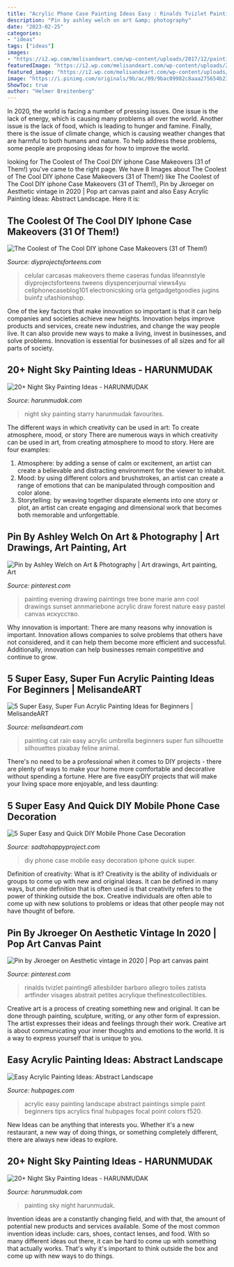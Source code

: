 ```yaml
---
title: "Acrylic Phone Case Painting Ideas Easy : Rinalds Tvizlet Painting6 Allesbilder Barbaro Allegro Toiles Zatista Artfinder Visages Abstrait Petites Acrylique Thefinestcollectibles"
description: "Pin by ashley welch on art &amp; photography"
date: "2023-02-25"
categories:
- "ideas"
tags: ["ideas"]
images:
- "https://i2.wp.com/melisandeart.com/wp-content/uploads/2017/12/painting-717123_640-225x300.jpg?resize=225%2C300"
featuredImage: "https://i2.wp.com/melisandeart.com/wp-content/uploads/2017/12/painting-717123_640-225x300.jpg?resize=225%2C300"
featured_image: "https://i2.wp.com/melisandeart.com/wp-content/uploads/2017/12/painting-717123_640-225x300.jpg?resize=225%2C300"
image: "https://i.pinimg.com/originals/9b/ac/09/9bac09982c8aaa275654b232014a7c9e.jpg"
ShowToc: true
author: "Helmer Breitenberg"
---
```



In 2020, the world is facing a number of pressing issues. One issue is the lack of energy, which is causing many problems all over the world. Another issue is the lack of food, which is leading to hunger and famine. Finally, there is the issue of climate change, which is causing weather changes that are harmful to both humans and nature. To help address these problems, some people are proposing ideas for how to improve the world.

	

		
looking for The Coolest of The Cool DIY iphone Case Makeovers (31 of Them!) you've came to the right page. We have 8 Images about The Coolest of The Cool DIY iphone Case Makeovers (31 of Them!) like The Coolest of The Cool DIY iphone Case Makeovers (31 of Them!), Pin by Jkroeger on Aesthetic vintage in 2020 | Pop art canvas paint and also Easy Acrylic Painting Ideas: Abstract Landscape. Here it is:
		
    
## The Coolest Of The Cool DIY Iphone Case Makeovers (31 Of Them!)

<img loading=lazy src="http://diyprojectsforteens.com/wp-content/uploads/2016/09/pinterest-paint-444x1024.jpg" onerror="this.onerror=null;this.src='https://tse1.mm.bing.net/th?id=OIP.FS5VopAhyK2h2wu-bOH-PgHaRE&amp;pid=15.1';" alt="The Coolest of The Cool DIY iphone Case Makeovers (31 of Them!)">

_Source: diyprojectsforteens.com_

>celular carcasas makeovers theme caseras fundas lifeannstyle diyprojectsforteens tweens diyspencerjournal views4yu cellphonecaseblog101 electronicsking orla getgadgetgoodies jugins buinfz ufashionshop. 

	

One of the key factors that make innovation so important is that it can help companies and societies achieve new heights. Innovation helps improve products and services, create new industries, and change the way people live. It can also provide new ways to make a living, invest in businesses, and solve problems. Innovation is essential for businesses of all sizes and for all parts of society.

    
## 20+ Night Sky Painting Ideas - HARUNMUDAK

<img loading=lazy src="https://harunmudak.com/wp-content/uploads/2020/07/Night-Sky-Painting-14-752x1024.jpg" onerror="this.onerror=null;this.src='https://tse4.mm.bing.net/th?id=OIP.LU2vUZJreOYvA9SWGbla2AHaKF&amp;pid=15.1';" alt="20+ Night Sky Painting Ideas - HARUNMUDAK">

_Source: harunmudak.com_

>night sky painting starry harunmudak favourites. 

	

The different ways in which creativity can be used in art: To create atmosphere, mood, or story
There are numerous ways in which creativity can be used in art, from creating atmosphere to mood to story. Here are four examples:
1. Atmosphere: by adding a sense of calm or excitement, an artist can create a believable and distracting environment for the viewer to inhabit.
2. Mood: by using different colors and brushstrokes, an artist can create a range of emotions that can be manipulated through composition and color alone.
3. Storytelling: by weaving together disparate elements into one story or plot, an artist can create engaging and dimensional work that becomes both memorable and unforgettable.

    
## Pin By Ashley Welch On Art &amp; Photography | Art Drawings, Art Painting, Art

<img loading=lazy src="https://i.pinimg.com/736x/e2/cd/61/e2cd6129854895d0688c369a06ecce69--forest-painting-painting-art.jpg" onerror="this.onerror=null;this.src='https://tse3.mm.bing.net/th?id=OIP.TDyDSxWHufeOLEkBGWRZbwHaJz&amp;pid=15.1';" alt="Pin by Ashley Welch on Art &amp; Photography | Art drawings, Art painting, Art">

_Source: pinterest.com_

>painting evening drawing paintings tree bone marie ann cool drawings sunset annmariebone acrylic draw forest nature easy pastel canvas искусство. 

	

Why innovation is important:
There are many reasons why innovation is important. Innovation allows companies to solve problems that others have not considered, and it can help them become more efficient and successful. Additionally, innovation can help businesses remain competitive and continue to grow.

    
## 5 Super Easy, Super Fun Acrylic Painting Ideas For Beginners | MelisandeART

<img loading=lazy src="https://i2.wp.com/melisandeart.com/wp-content/uploads/2017/12/painting-717123_640-225x300.jpg?resize=225%2C300" onerror="this.onerror=null;this.src='https://tse1.mm.bing.net/th?id=OIP.U5kaMDsFr0K84dNDVOtcuAAAAA&amp;pid=15.1';" alt="5 Super Easy, Super Fun Acrylic Painting Ideas for Beginners | MelisandeART">

_Source: melisandeart.com_

>painting cat rain easy acrylic umbrella beginners super fun silhouette silhouettes pixabay feline animal. 

	

There's no need to be a professional when it comes to DIY projects - there are plenty of ways to make your home more comfortable and decorative without spending a fortune. Here are five easyDIY projects that will make your living space more enjoyable, and less daunting: 

    
## 5 Super Easy And Quick DIY Mobile Phone Case Decoration

<img loading=lazy src="https://sadtohappyproject.com/wp-content/uploads/2015/06/diy-mobile-phone-case-1-236x500.jpg" onerror="this.onerror=null;this.src='https://tse2.mm.bing.net/th?id=OIP.oXwatAKCheNQxG0mnpoUzgHaPs&amp;pid=15.1';" alt="5 Super Easy and Quick DIY Mobile Phone Case Decoration">

_Source: sadtohappyproject.com_

>diy phone case mobile easy decoration iphone quick super. 

	

Definition of creativity: What is it?
Creativity is the ability of individuals or groups to come up with new and original ideas. It can be defined in many ways, but one definition that is often used is that creativity refers to the power of thinking outside the box. Creative individuals are often able to come up with new solutions to problems or ideas that other people may not have thought of before.

    
## Pin By Jkroeger On Aesthetic Vintage In 2020 | Pop Art Canvas Paint

<img loading=lazy src="https://i.pinimg.com/originals/9b/ac/09/9bac09982c8aaa275654b232014a7c9e.jpg" onerror="this.onerror=null;this.src='https://tse3.mm.bing.net/th?id=OIP.95bIEFMpXxJmgFtKVenUEwHaJ_&amp;pid=15.1';" alt="Pin by Jkroeger on Aesthetic vintage in 2020 | Pop art canvas paint">

_Source: pinterest.com_

>rinalds tvizlet painting6 allesbilder barbaro allegro toiles zatista artfinder visages abstrait petites acrylique thefinestcollectibles. 

	

Creative art is a process of creating something new and original. It can be done through painting, sculpture, writing, or any other form of expression. The artist expresses their ideas and feelings through their work. Creative art is about communicating your inner thoughts and emotions to the world. It is a way to express yourself that is unique to you.

    
## Easy Acrylic Painting Ideas: Abstract Landscape

<img loading=lazy src="http://s4.hubimg.com/u/7733979_f520.jpg" onerror="this.onerror=null;this.src='https://tse3.mm.bing.net/th?id=OIP.QPNM0exNGmv7wqKWpKUcrgHaHa&amp;pid=15.1';" alt="Easy Acrylic Painting Ideas: Abstract Landscape">

_Source: hubpages.com_

>acrylic easy painting landscape abstract paintings simple paint beginners tips acrylics final hubpages focal point colors f520. 

	

New Ideas can be anything that interests you. Whether it's a new restaurant, a new way of doing things, or something completely different, there are always new ideas to explore.

    
## 20+ Night Sky Painting Ideas - HARUNMUDAK

<img loading=lazy src="https://harunmudak.com/wp-content/uploads/2020/07/night-sky-painting-7-784x1024.jpg" onerror="this.onerror=null;this.src='https://tse4.mm.bing.net/th?id=OIP.Fxf1K-aYl20wSi3TF73u-AHaJr&amp;pid=15.1';" alt="20+ Night Sky Painting Ideas - HARUNMUDAK">

_Source: harunmudak.com_

>painting sky night harunmudak. 

	

Invention ideas are a constantly changing field, and with that, the amount of potential new products and services available. Some of the most common invention ideas include: cars, shoes, contact lenses, and food. With so many different ideas out there, it can be hard to come up with something that actually works. That's why it's important to think outside the box and come up with new ways to do things.

